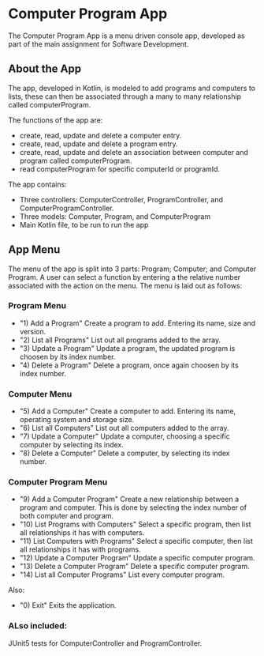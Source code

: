 # Computer Program App
The Computer Program App is a menu driven console app, developed as part of the main assignment for Software Development.

## About the App
The app, developed in Kotlin, is modeled to add programs and computers to lists, these can then be associated through a many to many relationship called computerProgram.

The functions of the app are:
- create, read, update and delete a computer entry.
- create, read, update and delete a program entry.
- create, read, update and delete an association between computer and program called computerProgram.
- read computerProgram for specific computerId or programId.

The app contains:
- Three controllers: ComputerController, ProgramController, and ComputerProgramController.
- Three models: Computer, Program, and ComputerProgram
- Main Kotlin file, to be run to run the app

## App Menu
The menu of the app is split into 3 parts: Program; Computer; and Computer Program. A user can select a function by entering a the relative number associated with the action on the menu.
The menu is laid out as follows:
### Program Menu
- "1) Add a Program" Create a program to add. Entering its name, size and version.
- "2) List all Programs" List out all programs added to the array.
- "3) Update a Program" Update a program, the updated program is choosen by its index number.
- "4) Delete a Program" Delete a program, once again choosen by its index number.
### Computer Menu
- "5) Add a Computer" Create a computer to add. Entering its name, operating system and storage size.
- "6) List all Computers" List out all computers added to the array. 
- "7) Update a Computer" Update a computer, choosing a specific computer by selecting its index.
- "8) Delete a Computer" Delete a computer, by selecting its index number.
### Computer Program Menu
- "9) Add a Computer Program" Create a new relationship between a program and computer. This is done by selecting the index number of both computer and program.
- "10) List Programs with Computers" Select a specific program, then list all relationships it has with computers.
- "11) List Computers with Programs" Select a specific computer, then list all relationships it has with programs.
- "12) Update a Computer Program" Update a specific computer program.
- "13) Delete a Computer Program" Delete a specific computer program.
- "14) List all Computer Programs" List every computer program.

Also:
- "0) Exit" Exits the application.

### ALso included:
JUnit5 tests for ComputerController and ProgramController.
